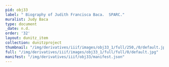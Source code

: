 ```yaml
---
pid: obj33
label: " Biography of Judith Francisca Baca.  SPARC."
muralist: Judy Baca
type: document
_date: n.d.
order: '32'
layout: dunitz_item
collection: dunitzproject
thumbnail: "/img/derivatives/iiif/images/obj33_1/full/250,/0/default.jpg"
full: "/img/derivatives/iiif/images/obj33_1/full/full/0/default.jpg"
manifest: "/img/derivatives/iiif/obj33/manifest.json"
---
```

